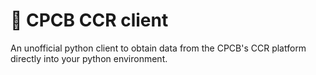 # :rocket: CPCB CCR client

An unofficial python client to obtain data from the CPCB's CCR platform directly into your python environment. 
